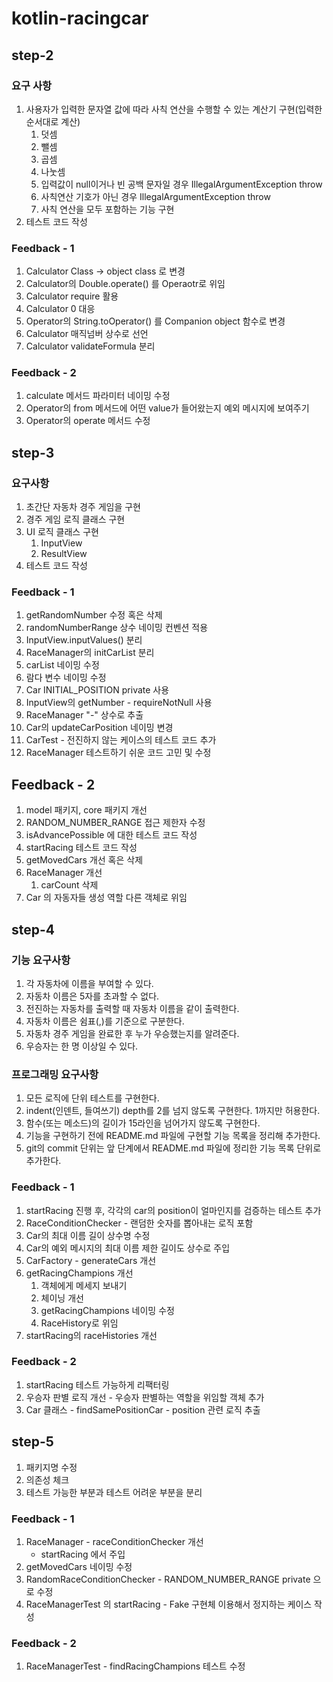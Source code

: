 # kotlin-racingcar

## step-2

### 요구 사항
1. 사용자가 입력한 문자열 값에 따라 사칙 연산을 수행할 수 있는 계산기 구현(입력한 순서대로 계산)
   1. 덧셈
   2. 뺄셈
   3. 곱셈
   4. 나눗셈
   5. 입력값이 null이거나 빈 공백 문자일 경우 IllegalArgumentException throw
   6. 사칙연산 기호가 아닌 경우 IllegalArgumentException throw
   7. 사칙 연산을 모두 포함하는 기능 구현
2. 테스트 코드 작성

### Feedback - 1
1. Calculator Class -> object class 로 변경
2. Calculator의 Double.operate() 를 Operaotr로 위임
3. Calculator require 활용
4. Calculator 0 대응
5. Operator의 String.toOperator() 를 Companion object 함수로 변경
6. Calculator 매직넘버 상수로 선언
7. Calculator validateFormula 분리

### Feedback - 2
1. calculate 메서드 파라미터 네이밍 수정
2. Operator의 from 메서드에 어떤 value가 들어왔는지 예외 메시지에 보여주기
3. Operator의 operate 메서드 수정


## step-3

### 요구사항
1. 초간단 자동차 경주 게임을 구현
2. 경주 게임 로직 클래스 구현
3. UI 로직 클래스 구현
   1. InputView
   2. ResultView
4. 테스트 코드 작성

### Feedback - 1
1. getRandomNumber 수정 혹은 삭제
2. randomNumberRange 상수 네이밍 컨벤션 적용
3. InputView.inputValues() 분리
4. RaceManager의 initCarList 분리
5. carList 네이밍 수정
6. 람다 변수 네이밍 수정
7. Car INITIAL_POSITION private 사용
8. InputView의 getNumber - requireNotNull 사용
9. RaceManager "-" 상수로 추출
10. Car의 updateCarPosition 네이밍 변경
11. CarTest - 전진하지 않는 케이스의 테스트 코드 추가
12. RaceManager 테스트하기 쉬운 코드 고민 및 수정

## Feedback - 2
1. model 패키지, core 패키지 개선
2. RANDOM_NUMBER_RANGE 접근 제한자 수정
3. isAdvancePossible 에 대한 테스트 코드 작성
4. startRacing 테스트 코드 작성
5. getMovedCars 개선 혹은 삭제
6. RaceManager 개선
   1. carCount 삭제
7. Car 의 자동자들 생성 역할 다른 객체로 위임


## step-4

### 기능 요구사항
1. 각 자동차에 이름을 부여할 수 있다.
2. 자동차 이름은 5자를 초과할 수 없다.
3. 전진하는 자동차를 출력할 때 자동차 이름을 같이 출력한다.
4. 자동차 이름은 쉼표(,)를 기준으로 구분한다.
5. 자동차 경주 게임을 완료한 후 누가 우승했는지를 알려준다.
6. 우승자는 한 명 이상일 수 있다.

### 프로그래밍 요구사항
1. 모든 로직에 단위 테스트를 구현한다.
2. indent(인덴트, 들여쓰기) depth를 2를 넘지 않도록 구현한다. 1까지만 허용한다.
3. 함수(또는 메소드)의 길이가 15라인을 넘어가지 않도록 구현한다.
4. 기능을 구현하기 전에 README.md 파일에 구현할 기능 목록을 정리해 추가한다.
5. git의 commit 단위는 앞 단계에서 README.md 파일에 정리한 기능 목록 단위로 추가한다.

### Feedback - 1
1. startRacing 진행 후, 각각의 car의 position이 얼마인지를 검증하는 테스트 추가
2. RaceConditionChecker - 랜덤한 숫자를 뽑아내는 로직 포함
3. Car의 최대 이름 길이 상수명 수정
4. Car의 예외 메시지의 최대 이름 제한 길이도 상수로 주입
5. CarFactory - generateCars 개선
6. getRacingChampions 개선
   1. 객체에게 메세지 보내기
   2. 체이닝 개선
   3. getRacingChampions 네이밍 수정
   4. RaceHistory로 위임
7. startRacing의 raceHistories 개선

### Feedback - 2
1. startRacing 테스트 가능하게 리팩터링
2. 우승자 판별 로직 개선 - 우승자 판별하는 역할을 위임할 객체 추가
3. Car 클래스 - findSamePositionCar - position 관련 로직 추출

## step-5
1. 패키지명 수정
2. 의존성 체크
3. 테스트 가능한 부분과 테스트 어려운 부분을 분리

### Feedback - 1
1. RaceManager - raceConditionChecker 개선
   - startRacing 에서 주입
2. getMovedCars 네이밍 수정
3. RandomRaceConditionChecker - RANDOM_NUMBER_RANGE private 으로 수정
4. RaceManagerTest 의 startRacing - Fake 구현체 이용해서 정지하는 케이스 작성

### Feedback - 2
1. RaceManagerTest - findRacingChampions 테스트 수정